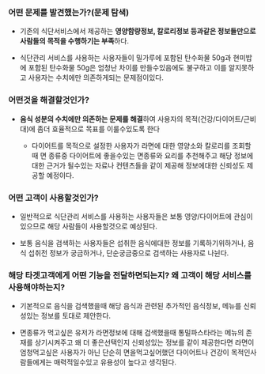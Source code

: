### 어떤 문제를 발견했는가?(문제 탐색)
- 기존의 식단서비스에서 제공하는 **영양함량정보, 칼로리정보 등과같은 정보들만으로 사람들의 목적을 수행하기는 부족**하다.
  
- 식단관리 서비스를 사용하는 사용자들이 밀가루에 포함된 탄수화물 50g과 현미밥에 포함된 탄수화물 50g은 엄청난 차이를 만들수있음에도 불구하고 이를 알지못하고 사용자는 수치에만 의존하게되는 문제점이있다.

### 어떤것을 해결할것인가? 
- **음식 성분의 수치에만 의존하는 문제를 해결**하여 사용자의 목적(건강/다이어트/근비대)에 좀더 효율적으로 목표를 이룰수있도록 한다

  - 다이어트를 목적으로 설정한 사용자가 라면에 대한 영양소와 칼로리를 조회할때 면 종류중 다이어트에 좋을수있는 면종류와 요리를 추천해주고 해당 정보에 대한 근거가 될수있는 자료나 컨텐츠들을 같이 제공해 정보에대한 신뢰성도 제공할 예정이다. 

### 어떤 고객이 사용할것인가?
- 일반적으로 식단관리 서비스를 사용하는 사용자들은 보통 영양/다이어트에 관심이 있으므로 해당 사람들이 사용할것으로 예상된다.

- 보통 음식을 검색하는 사용자들은 섭취한 음식에대한 정보를 기록하기위하거나, 음식 섭취전 정보가 궁금하거나, 단순궁금중으로 검색하는 사용자로 나뉜다. 

### 해당 타겟고객에게 어떤 기능을 전달하면되는지? 왜 고객이 해당 서비스를 사용해야하는지?
- 기본적으로 음식을 검색했을때 해당 음식과 관련된 추가적인 음식정보, 메뉴를 신뢰성있는 정보를 토대로 제안한다.

- 면종류가 먹고싶은 유저가 라면정보에 대해 검색했을때 통밀파스타라는 메뉴의 존재를 상기시켜주고 왜 더 좋은선택인지 신뢰성있는 정보를 같이 제공한다면
라면이 엄청먹고싶은 사용자가 아닌 단순히 면을먹고싶어했던 다이어트나 건강이 목적인사람들에게는 매력적일수있고 유용성이 높다고 생각된다.
